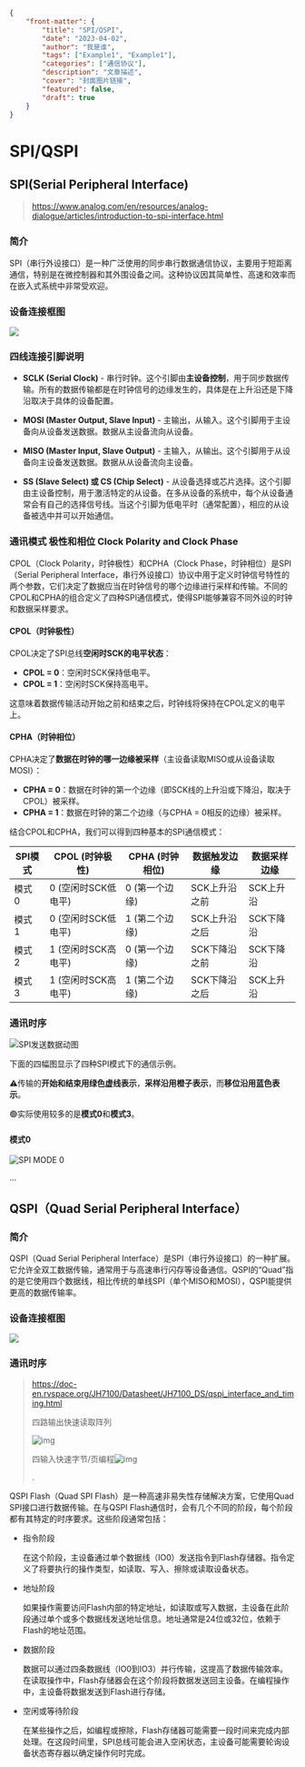 ```json
{
    "front-matter": {
        "title": "SPI/QSPI",
        "date": "2023-04-02",
        "author": "我是谁",
        "tags": ["Example1", "Example1"],
        "categories": ["通信协议"],
        "description": "文章描述",
        "cover": "封面图片链接",
        "featured": false, 
        "draft": true 
	}
}
```

# SPI/QSPI



## SPI(Serial Peripheral Interface) 

> https://www.analog.com/en/resources/analog-dialogue/articles/introduction-to-spi-interface.html

### 简介

SPI（串行外设接口）是一种广泛使用的同步串行数据通信协议，主要用于短距离通信，特别是在微控制器和其外围设备之间。这种协议因其简单性、高速和效率而在嵌入式系统中非常受欢迎。

### 设备连接框图

![](https://www.analog.com/en/_/media/images/analog-dialogue/en/volume-52/number-3/articles/introduction-to-spi-interface/205973_fig_06.svg)

### 四线连接引脚说明

- **SCLK (Serial Clock)** - 串行时钟。这个引脚由**主设备控制**，用于同步数据传输。所有的数据传输都是在时钟信号的边缘发生的，具体是在上升沿还是下降沿取决于具体的设备配置。

- **MOSI (Master Output, Slave Input)** - 主输出，从输入。这个引脚用于主设备向从设备发送数据。数据从主设备流向从设备。

- **MISO (Master Input, Slave Output)** - 主输入，从输出。这个引脚用于从设备向主设备发送数据。数据从从设备流向主设备。

- **SS (Slave Select) 或 CS (Chip Select)** - 从设备选择或芯片选择。这个引脚由主设备控制，用于激活特定的从设备。在多从设备的系统中，每个从设备通常会有自己的选择信号线。当这个引脚为低电平时（通常配置），相应的从设备被选中并可以开始通信。

### 通讯模式 极性和相位 Clock Polarity and Clock Phase


CPOL（Clock Polarity，时钟极性）和CPHA（Clock Phase，时钟相位）是SPI（Serial Peripheral Interface，串行外设接口）协议中用于定义时钟信号特性的两个参数，它们决定了数据应当在时钟信号的哪个边缘进行采样和传输。不同的CPOL和CPHA的组合定义了四种SPI通信模式，使得SPI能够兼容不同外设的时钟和数据采样要求。

#### CPOL（时钟极性）

CPOL决定了SPI总线**空闲时SCK的电平状态**：

- **CPOL = 0**：空闲时SCK保持低电平。
- **CPOL = 1**：空闲时SCK保持高电平。

这意味着数据传输活动开始之前和结束之后，时钟线将保持在CPOL定义的电平上。

#### CPHA（时钟相位）

CPHA决定了**数据在时钟的哪一边缘被采样**（主设备读取MISO或从设备读取MOSI）：

- **CPHA = 0**：数据在时钟的第一个边缘（即SCK线的上升沿或下降沿，取决于CPOL）被采样。
- **CPHA = 1**：数据在时钟的第二个边缘（与CPHA = 0相反的边缘）被采样。

结合CPOL和CPHA，我们可以得到四种基本的SPI通信模式：

| SPI模式 | CPOL (时钟极性)     | CPHA (时钟相位) | 数据触发边缘  | 数据采样边缘 |
| ------- | ------------------- | --------------- | ------------- | ------------ |
| 模式 0  | 0 (空闲时SCK低电平) | 0 (第一个边缘)  | SCK上升沿之前 | SCK上升沿    |
| 模式 1  | 0 (空闲时SCK低电平) | 1 (第二个边缘)  | SCK上升沿之后 | SCK下降沿    |
| 模式 2  | 1 (空闲时SCK高电平) | 0 (第一个边缘)  | SCK下降沿之前 | SCK下降沿    |
| 模式 3  | 1 (空闲时SCK高电平) | 1 (第二个边缘)  | SCK下降沿之后 | SCK上升沿    |

### 通讯时序

![SPI发送数据动图](https://img-blog.csdnimg.cn/b0ffe0de93704815bde367dbc8dba062.gif)

下面的四幅图显示了四种SPI模式下的通信示例。

⚠️传输的**开始和结束用绿色虚线表示**，**采样沿用橙子表示**，而**移位沿用蓝色表示**。

🟢实际使用较多的是**模式0**和**模式3**。

#### 模式0

![SPI MODE 0](https://www.analog.com/en/_/media/images/analog-dialogue/en/volume-52/number-3/articles/introduction-to-spi-interface/205973_fig_02.png)

…

## QSPI（Quad Serial Peripheral Interface）

### 简介

QSPI（Quad Serial Peripheral Interface）是SPI（串行外设接口）的一种扩展。它允许全双工数据传输，通常用于与高速串行闪存等设备通信。QSPI的“Quad”指的是它使用四个数据线，相比传统的单线SPI（单个MISO和MOSI），QSPI能提供更高的数据传输率。

### 设备连接框图

![](https://os.mbed.com/docs/mbed-os/v6.16/apis/images/quadspi.png)

### 通讯时序

> https://doc-en.rvspace.org/JH7100/Datasheet/JH7100_DS/qspi_interface_and_timing.html
>
> 四路输出快速读取阵列
>
> ![img](https://doc-en.rvspace.org/JH7100/Datasheet/Image/JH7100_DS/qspi_fast_read.jpg)
>
> 四输入快速字节/页编程![img](https://doc-en.rvspace.org/JH7100/Datasheet/Image/JH7100_DS/qspi_fast_byte_page_program.jpg)
>
> .

QSPI Flash（Quad SPI Flash）是一种高速非易失性存储解决方案，它使用Quad SPI接口进行数据传输。在与QSPI Flash通信时，会有几个不同的阶段，每个阶段都有其特定的时序要求。这些阶段通常包括：

- 指令阶段 

  在这个阶段，主设备通过单个数据线（IO0）发送指令到Flash存储器。指令定义了将要执行的操作类型，如读取、写入、擦除或读取设备状态。
- 地址阶段

  如果操作需要访问Flash内部的特定地址，如读取或写入数据，主设备在此阶段通过单个或多个数据线发送地址信息。地址通常是24位或32位，依赖于Flash的地址范围。

- 数据阶段

  数据可以通过四条数据线（IO0到IO3）并行传输，这提高了数据传输效率。在读取操作中，Flash存储器会在这个阶段将数据发送回主设备。在编程操作中，主设备将数据发送到Flash进行存储。

- 空闲或等待阶段

  在某些操作之后，如编程或擦除，Flash存储器可能需要一段时间来完成内部处理。在这段时间里，SPI总线可能会进入空闲状态，主设备可能需要轮询设备状态寄存器以确定操作何时完成。

